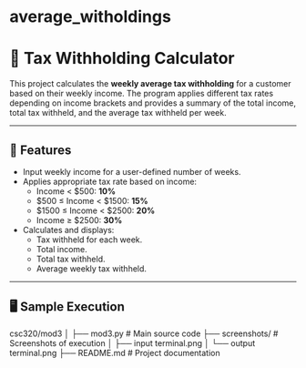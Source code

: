 # average_witholdings
# 🧮 Tax Withholding Calculator

This project calculates the **weekly average tax withholding** for a customer based on their weekly income. The program applies different tax rates depending on income brackets and provides a summary of the total income, total tax withheld, and the average tax withheld per week.

---

## 📌 Features

- Input weekly income for a user-defined number of weeks.
- Applies appropriate tax rate based on income:
  - Income < $500: **10%**
  - $500 ≤ Income < $1500: **15%**
  - $1500 ≤ Income < $2500: **20%**
  - Income ≥ $2500: **30%**
- Calculates and displays:
  - Tax withheld for each week.
  - Total income.
  - Total tax withheld.
  - Average weekly tax withheld.

---

## 🖥️ Sample Execution

csc320/mod3
│
├── mod3.py     # Main source code
├── screenshots/                  # Screenshots of execution
│   ├── input terminal.png
│   └── output terminal.png
├── README.md                     # Project documentation
